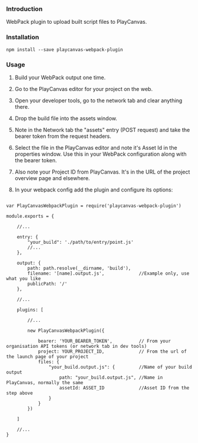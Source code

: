 ### Introduction

WebPack plugin to upload built script files to PlayCanvas. 

### Installation

```language-shell
npm install --save playcanvas-webpack-plugin
```

### Usage

1. Build your WebPack output one time.

2. Go to the PlayCanvas editor for your project on the web.

3. Open your developer tools, go to the network tab and clear anything there.

4. Drop the build file into the assets window.

5. Note in the Network tab the "assets" entry (POST request) and take the bearer token from the
request headers.

6. Select the file in the PlayCanvas editor and note it's Asset Id in the properties window.  Use this in your WebPack 
configuration along with the bearer token.

7. Also note your Project ID from PlayCanvas. It's in the URL of the project overview page and elsewhere.

8. In your webpack config add the plugin and configure its options:


```language-javascript

var PlayCanvasWebpackPlugin = require('playcanvas-webpack-plugin')

module.exports = {
    
    //...
    
    entry: {
        "your_build": './path/to/entry/point.js'
        //...
    },
        
    output: {
        path: path.resolve(__dirname, 'build'),
        filename: '[name].output.js',             //Example only, use what you like
        publicPath: '/'
    },
        
    //...
    
    plugins: [
       
        //...
        
        new PlayCanvasWebpackPlugin({
            
            bearer: 'YOUR_BEARER_TOKEN',          // From your organisation API tokens (or network tab in dev tools)
            project: YOUR_PROJECT_ID,             // From the url of the launch page of your project
            files: {
                "your_build.output.js": {         //Name of your build output
                    path: "your_build.output.js", //Name in PlayCanvas, normally the same
                    assetId: ASSET_ID             //Asset ID from the step above
                }
            }
        })
        
    ]
    
    //...
}

```
